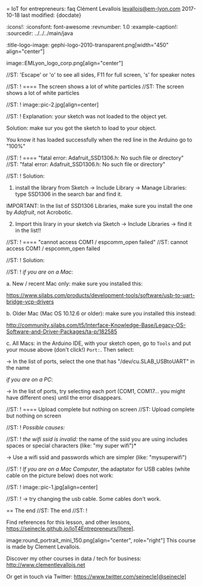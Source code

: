 = IoT for entrepreneurs: faq
Clément Levallois <levallois@em-lyon.com>
2017-10-18
last modified: {docdate}

:icons!:
:iconsfont:   font-awesome
:revnumber: 1.0
:example-caption!:
:sourcedir: ../../../main/java

:title-logo-image: gephi-logo-2010-transparent.png[width="450" align="center"]

image::EMLyon_logo_corp.png[align="center"]

//ST: 'Escape' or 'o' to see all sides, F11 for full screen, 's' for speaker notes

//ST: !
==== The screen shows a lot of white particles
//ST: The screen shows a lot of white particles

//ST: !
image::pic-2.jpg[align=center]

//ST: !
Explanation: your sketch was not loaded to the object yet.

Solution: make sur you got the sketch to load to your object.

You know it has loaded successfully when the red line in the Arduino go to "100%"

//ST: !
==== "fatal error: Adafruit_SSD1306.h: No such file or directory"
//ST: "fatal error: Adafruit_SSD1306.h: No such file or directory"

//ST: !
Solution:

1. install the library from Sketch -> Include Library -> Manage Libraries: type SSD1306 in the search bar and find it.


IMPORTANT: In the list of SSD1306 Libraries, make sure you install the one by *Adafruit*, not Acrobotic.

2. Import this lirary in your sketch via Sketch -> Include Libraries -> find it in the list!!


//ST: !
==== "cannot access COM1 / espcomm_open failed"
//ST: cannot access COM1 / espcomm_open failed

//ST: !
Solution:

//ST: !
*if you are on a Mac*:

a. New / recent Mac only: make sure you installed this:

https://www.silabs.com/products/development-tools/software/usb-to-uart-bridge-vcp-drivers

b. Older Mac (Mac OS 10.12.6 or older): make sure you installed this instead:

http://community.silabs.com/t5/Interface-Knowledge-Base/Legacy-OS-Software-and-Driver-Packages/ta-p/182585

c. All Macs: in the Arduino IDE, with your sketch open, go to `Tools` and put your mouse above (don't click!) `Port:`. Then select:

-> In the list of ports, select the one that has "/dev/cu.SLAB_USBtoUART" in the name


*if you are on a PC*:

-> In the list of ports, try selecting each port (COM1, COM17... you might have different ones) until the error disappears.

//ST: !
==== Upload complete but nothing on screen
//ST: Upload complete but nothing on screen

//ST: !
*Possible causes:*

//ST: !
*the wifi ssid is invalid:* the name of the ssid you are using includes spaces or special characters (like: "my super wifi")*

-> Use a wifi ssid and passwords which are simpler (like: "mysuperwifi")

//ST: !
*If you are on a Mac Computer*, the adaptator for USB cables (white cable on the picture below) does not work:

//ST: !
image::pic-1.jpg[align=center]

//ST: !
-> try changing the usb cable. Some cables don't work.



== The end
//ST: The end
//ST: !

Find references for this lesson, and other lessons, https://seinecle.github.io/IoT4Entrepreneurs/[here].

image:round_portrait_mini_150.png[align="center", role="right"]
This course is made by Clement Levallois.

Discover my other courses in data / tech for business: http://www.clementlevallois.net

Or get in touch via Twitter: https://www.twitter.com/seinecle[@seinecle]
